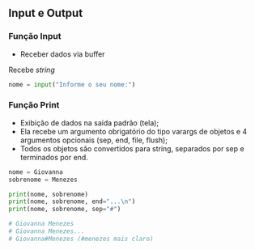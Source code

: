## Input e Output

### Função Input
- Receber dados via buffer
<!--Builtin: já está enraizada na linguagem e não há necessidade de baixar ou declarar -->

Recebe _string_

```python
nome = input("Informe o seu nome:")
```

### Função Print
- Exibição de dados na saída padrão (tela);
- Ela recebe um argumento obrigatório do tipo varargs de objetos e 4 argumentos opcionais (sep, end, file, flush);
- Todos os objetos são convertidos para string, separados por sep e terminados por end.

```python
nome = Giovanna
sobrenome = Menezes

print(nome, sobrenome)
print(nome, sobrenome, end="...\n")
print(nome, sobrenome, sep="#")

# Giovanna Menezes
# Giovanna Menezes...
# Giovanna#Menezes (#menezes mais claro)
```
